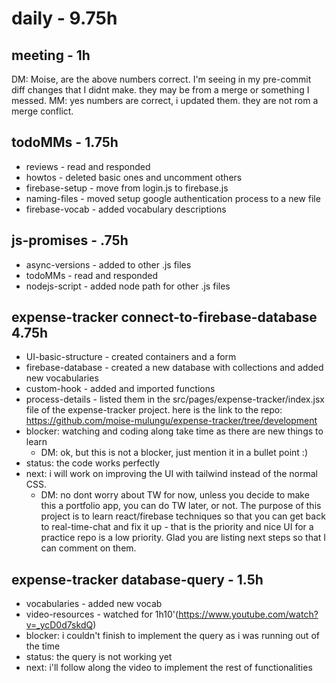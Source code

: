 # daily - 9.75h

## meeting - 1h

DM: Moise, are the above numbers correct. I'm seeing in my pre-commit diff changes that I didnt make. they may be from a merge or something I messed. MM: yes numbers are correct, i updated them. they are not rom a merge conflict.

## todoMMs - 1.75h
* reviews - read and responded
* howtos - deleted basic ones and uncomment others
* firebase-setup - move from login.js to firebase.js
* naming-files - moved setup google authentication process to a new file
* firebase-vocab - added vocabulary descriptions

## js-promises - .75h
* async-versions - added to other .js files
* todoMMs - read and responded
* nodejs-script - added node path for other .js files

## expense-tracker connect-to-firebase-database 4.75h
* UI-basic-structure - created containers and a form
* firebase-database - created a new database with collections and added new vocabularies
* custom-hook - added and imported functions
* process-details - listed them in the src/pages/expense-tracker/index.jsx file of the expense-tracker project. here is the link to the repo: https://github.com/moise-mulungu/expense-tracker/tree/development
* blocker: watching and coding along take time as there are new things to learn
  * DM: ok, but this is not a blocker, just mention it in a bullet point :)
* status: the code works perfectly 
* next: i will work on improving the UI with tailwind instead of the normal CSS.
  * DM: no dont worry about TW for now, unless you decide to make this a portfolio app, you can do TW later, or not. The purpose of this project is to learn react/firebase techniques so that you can get back to real-time-chat and fix it up - that is the priority and nice UI for a practice repo is a low priority. Glad you are listing next steps so that I can comment on them.

## expense-tracker database-query - 1.5h
* vocabularies - added new vocab
* video-resources - watched for 1h10'(https://www.youtube.com/watch?v=_ycD0d7skdQ)
* blocker: i couldn't finish to implement the query as i was running out of the time
* status: the query is not working yet
* next: i'll follow along the video to implement the rest of functionalities